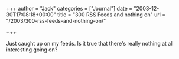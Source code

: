+++
author = "Jack"
categories = ["Journal"]
date = "2003-12-30T17:08:18+00:00"
title = "300 RSS Feeds and nothing on"
url = "/2003/300-rss-feeds-and-nothing-on/"

+++

Just caught up on my feeds. Is it true that there's really nothing at all interesting going on?